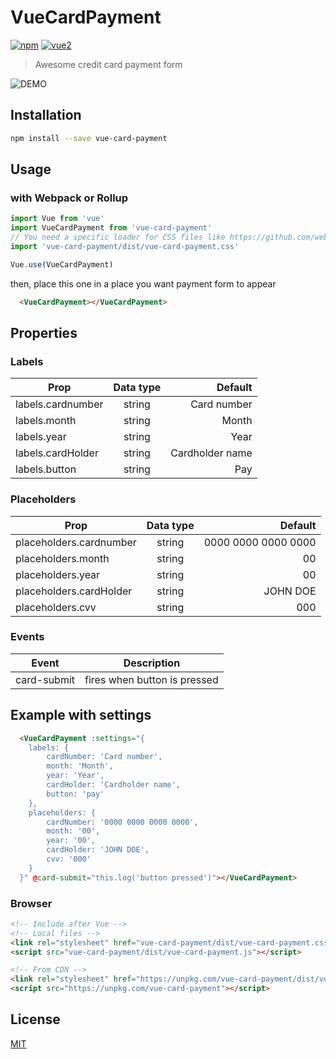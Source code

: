 # VueCardPayment

[![npm](https://img.shields.io/npm/v/vue-card-payment.svg)](https://www.npmjs.com/package/vue-card-payment) [![vue2](https://img.shields.io/badge/vue-2.x-brightgreen.svg)](https://vuejs.org/)

> Awesome credit card payment form

![DEMO](https://media.giphy.com/media/46zASYmXsfOUprZXcr/giphy.gif)

## Installation

```bash
npm install --save vue-card-payment
```

## Usage

### with Webpack or Rollup

```js
import Vue from 'vue'
import VueCardPayment from 'vue-card-payment'
// You need a specific loader for CSS files like https://github.com/webpack/css-loader
import 'vue-card-payment/dist/vue-card-payment.css'

Vue.use(VueCardPayment)
```

then, place this one in a place you want payment form to appear
```html
  <VueCardPayment></VueCardPayment>
```

## Properties

### Labels
| Prop        | Data type           | Default  |
| ------------- |:-------------:| -----:|
| labels.cardnumber         | string | Card number |
| labels.month              | string | Month |
| labels.year               | string | Year |
| labels.cardHolder         | string | Cardholder name |
| labels.button              | string | Pay |

### Placeholders
| Prop        | Data type           | Default  |
| ------------- |:-------------:| -----:|
| placeholders.cardnumber         | string | 0000 0000 0000 0000 |
| placeholders.month              | string | 00 |
| placeholders.year               | string | 00 |
| placeholders.cardHolder         | string | JOHN DOE |
| placeholders.cvv              | string | 000 |

### Events
| Event        | Description          
| ------------- |:-------------:|
| card-submit         | fires when button is pressed |

## Example with settings
```html
  <VueCardPayment :settings="{
    labels: {
        cardNumber: 'Card number',
        month: 'Month',
        year: 'Year',
        cardHolder: 'Cardholder name',
        button: 'pay'
    },
    placeholders: {
        cardNumber: '0000 0000 0000 0000',
        month: '00',
        year: '00',
        cardHolder: 'JOHN DOE',
        cvv: '000'
    }
  }" @card-submit="this.log('button pressed')"></VueCardPayment>
```


### Browser

```html
<!-- Include after Vue -->
<!-- Local files -->
<link rel="stylesheet" href="vue-card-payment/dist/vue-card-payment.css"></link>
<script src="vue-card-payment/dist/vue-card-payment.js"></script>

<!-- From CDN -->
<link rel="stylesheet" href="https://unpkg.com/vue-card-payment/dist/vue-card-payment.css"></link>
<script src="https://unpkg.com/vue-card-payment"></script>
```

## License

[MIT](http://opensource.org/licenses/MIT)

